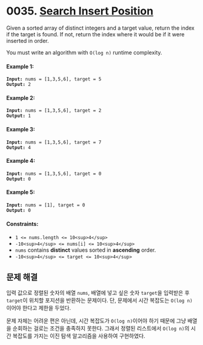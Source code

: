 # 0035. [Search Insert Position](https://leetcode.com/problems/search-insert-position/)

Given a sorted array of distinct integers and a target value, return the index if the target is found. If not, return the index where it would be if it were inserted in order.

You must write an algorithm with `O(log n)` runtime complexity.

#### Example 1:

<pre><code><strong>Input:</strong> nums = [1,3,5,6], target = 5
<strong>Output:</strong> 2</code></pre>

#### Example 2:

<pre><code><strong>Input:</strong> nums = [1,3,5,6], target = 2
<strong>Output:</strong> 1</code></pre>

#### Example 3:

<pre><code><strong>Input:</strong> nums = [1,3,5,6], target = 7
<strong>Output:</strong> 4</code></pre>

#### Example 4:

<pre><code><strong>Input:</strong> nums = [1,3,5,6], target = 0
<strong>Output:</strong> 0</code></pre>

#### Example 5:

<pre><code><strong>Input:</strong> nums = [1], target = 0
<strong>Output:</strong> 0</code></pre>

#### Constraints:

- `1 <= nums.length <= 10<sup>4</sup>`
- `-10<sup>4</sup> <= nums[i] <= 10<sup>4</sup>`
- `nums` contains **distinct** values sorted in **ascending** order.
- `-10<sup>4</sup> <= target <= 10<sup>4</sup>`

## 문제 해결

입력 값으로 정렬된 숫자의 배열 `nums`, 배열에 넣고 싶은 숫자 `target`을 입력받은 후 `target`이 위치할 포지션을 반환하는 문제이다. 단, 문제에서 시간 복잡도는 `O(log n)`이어야 한다고 제한을 두었다.

문제 자체는 어려운 편은 아닌데, 시간 복잡도가 `O(log n)`이어야 하기 때문에 그냥 배열을 순회하는 걸로는 조건을 충족하지 못한다. 그래서 정렬된 리스트에서 `O(log n)`의 시간 복잡도를 가지는 이진 탐색 알고리즘을 사용하여 구현하였다.
